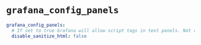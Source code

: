 # `grafana_config_panels`

```yaml
grafana_config_panels:
  # If set to true Grafana will allow script tags in text panels. Not recommended as it enable XSS vulnerabilities.
  disable_sanitize_html: false
```

